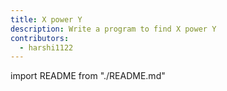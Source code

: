 ```yaml
---
title: X power Y
description: Write a program to find X power Y
contributors:
  - harshi1122
---
```


import README from "./README.md"

<README />
